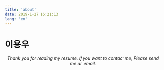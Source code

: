 ```yaml
---
title: 'about'
date: 2019-1-27 16:21:13
lang: 'en'
---
```


# 이용우

<div align="center">

_Thank you for reading my resume. If you want to contact me, Please send me an email._

</div>
